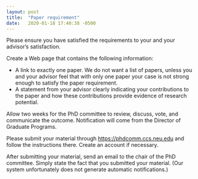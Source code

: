 ```yaml
---
layout: post
title:  "Paper requirement"
date:   2020-01-18 17:40:38 -0500
---
```


Please ensure you have satisfied the requirements to your and your advisor’s satisfaction.

Create a Web page that contains the following information:
+ A link to exactly one paper. We do not want a list of papers, unless you and your advisor feel that with only one paper your case is not strong enough to satisfy the paper requirement.
+ A statement from your advisor clearly indicating your contributions to the paper and how these contributions provide evidence of research potential.

Allow two weeks for the PhD committee to review, discuss, vote, and communicate the outcome. Notification will come from the Director of Graduate Programs.

Please submit your material through https://phdcomm.ccs.neu.edu and follow the instructions there. Create an account if necessary.

After submitting your material, send an email to the chair of the PhD committee. Simply state the fact that you submitted your material. (Our system unfortunately does not generate automatic notifications.)

